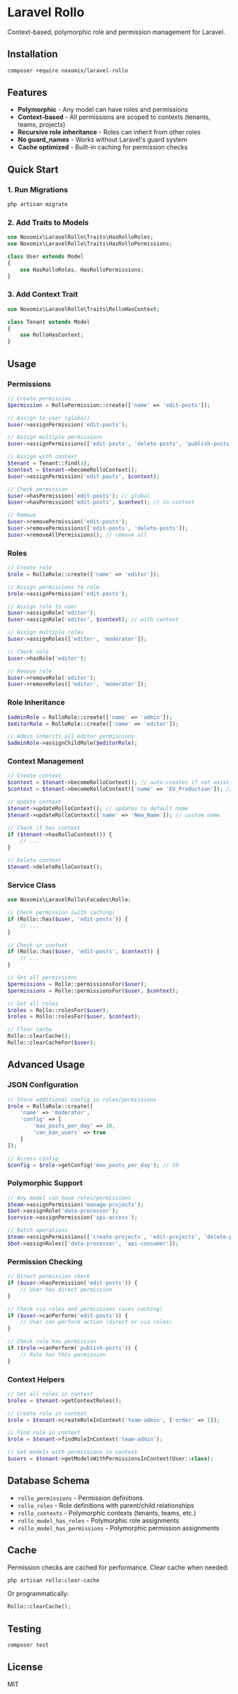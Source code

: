 # Laravel Rollo

Context-based, polymorphic role and permission management for Laravel.

## Installation

```bash
composer require noxomix/laravel-rollo
```

## Features

- **Polymorphic** - Any model can have roles and permissions
- **Context-based** - All permissions are scoped to contexts (tenants, teams, projects)
- **Recursive role inheritance** - Roles can inherit from other roles
- **No guard_names** - Works without Laravel's guard system
- **Cache optimized** - Built-in caching for permission checks

## Quick Start

### 1. Run Migrations

```bash
php artisan migrate
```

### 2. Add Traits to Models

```php
use Noxomix\LaravelRollo\Traits\HasRolloRoles;
use Noxomix\LaravelRollo\Traits\HasRolloPermissions;

class User extends Model
{
    use HasRolloRoles, HasRolloPermissions;
}
```

### 3. Add Context Trait

```php
use Noxomix\LaravelRollo\Traits\RolloHasContext;

class Tenant extends Model
{
    use RolloHasContext;
}
```

## Usage

### Permissions

```php
// Create permission
$permission = RolloPermission::create(['name' => 'edit-posts']);

// Assign to user (global)
$user->assignPermission('edit-posts');

// Assign multiple permissions
$user->assignPermissions(['edit-posts', 'delete-posts', 'publish-posts']);

// Assign with context
$tenant = Tenant::find(1);
$context = $tenant->becomeRolloContext();
$user->assignPermission('edit-posts', $context);

// Check permission
$user->hasPermission('edit-posts'); // global
$user->hasPermission('edit-posts', $context); // in context

// Remove
$user->removePermission('edit-posts');
$user->removePermissions(['edit-posts', 'delete-posts']);
$user->removeAllPermissions(); // remove all
```

### Roles

```php
// Create role
$role = RolloRole::create(['name' => 'editor']);

// Assign permissions to role
$role->assignPermission('edit-posts');

// Assign role to user
$user->assignRole('editor');
$user->assignRole('editor', $context); // with context

// Assign multiple roles
$user->assignRoles(['editor', 'moderator']);

// Check role
$user->hasRole('editor');

// Remove role
$user->removeRole('editor');
$user->removeRoles(['editor', 'moderator']);
```

### Role Inheritance

```php
$adminRole = RolloRole::create(['name' => 'admin']);
$editorRole = RolloRole::create(['name' => 'editor']);

// Admin inherits all editor permissions
$adminRole->assignChildRole($editorRole);
```

### Context Management

```php
// Create context
$context = $tenant->becomeRolloContext(); // auto-creates if not exists
$context = $tenant->becomeRolloContext(['name' => 'EU_Production']); // custom name

// Update context
$tenant->updateRolloContext(); // updates to default name
$tenant->updateRolloContext(['name' => 'New_Name']); // custom name

// Check if has context
if ($tenant->hasRolloContext()) {
    // ...
}

// Delete context
$tenant->deleteRolloContext();
```

### Service Class

```php
use Noxomix\LaravelRollo\Facades\Rollo;

// Check permission (with caching)
if (Rollo::has($user, 'edit-posts')) {
    // ...
}

// Check in context
if (Rollo::has($user, 'edit-posts', $context)) {
    // ...
}

// Get all permissions
$permissions = Rollo::permissionsFor($user);
$permissions = Rollo::permissionsFor($user, $context);

// Get all roles
$roles = Rollo::rolesFor($user);
$roles = Rollo::rolesFor($user, $context);

// Clear cache
Rollo::clearCache();
Rollo::clearCacheFor($user);
```

## Advanced Usage

### JSON Configuration

```php
// Store additional config in roles/permissions
$role = RolloRole::create([
    'name' => 'moderator',
    'config' => [
        'max_posts_per_day' => 10,
        'can_ban_users' => true
    ]
]);

// Access config
$config = $role->getConfig('max_posts_per_day'); // 10
```

### Polymorphic Support

```php
// Any model can have roles/permissions
$team->assignPermission('manage-projects');
$bot->assignRole('data-processor');
$service->assignPermission('api-access');

// Batch operations
$team->assignPermissions(['create-projects', 'edit-projects', 'delete-projects']);
$bot->assignRoles(['data-processor', 'api-consumer']);
```

### Permission Checking

```php
// Direct permission check
if ($user->hasPermission('edit-posts')) {
    // User has direct permission
}

// Check via roles and permissions (uses caching)
if ($user->canPerform('edit-posts')) {
    // User can perform action (direct or via roles)
}

// Check role has permission
if ($role->canPerform('publish-posts')) {
    // Role has this permission
}
```

### Context Helpers

```php
// Get all roles in context
$roles = $tenant->getContextRoles();

// Create role in context
$role = $tenant->createRoleInContext('team-admin', ['order' => 1]);

// Find role in context
$role = $tenant->findRoleInContext('team-admin');

// Get models with permissions in context
$users = $tenant->getModelsWithPermissionsInContext(User::class);
```

## Database Schema

- `rollo_permissions` - Permission definitions
- `rollo_roles` - Role definitions with parent/child relationships
- `rollo_contexts` - Polymorphic contexts (tenants, teams, etc.)
- `rollo_model_has_roles` - Polymorphic role assignments
- `rollo_model_has_permissions` - Polymorphic permission assignments

## Cache

Permission checks are cached for performance. Clear cache when needed:

```bash
php artisan rollo:clear-cache
```

Or programmatically:

```php
Rollo::clearCache();
```

## Testing

```bash
composer test
```

## License

MIT